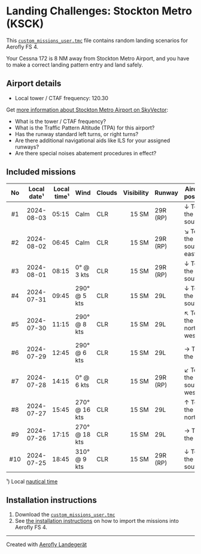# Landing Challenges: Stockton Metro (KSCK)

This [`custom_missions_user.tmc`](./custom_missions_user.tmc) file contains random landing scenarios for Aerofly FS 4.

Your Cessna 172 is 8 NM away from Stockton Metro Airport, and you have to make a correct landing pattern entry and land safely.

## Airport details

- Local tower / CTAF frequency: 120.30

Get [more information about Stockton Metro Airport on SkyVector](https://skyvector.com/airport/KSCK):

- What is the tower / CTAF frequency?
- What is the Traffic Pattern Altitude (TPA) for this airport?
- Has the runway standard left turns, or right turns?
- Are there additional navigational aids like ILS for your assigned runways?
- Are there special noises abatement procedures in effect?

## Included missions

| No  | Local date¹ | Local time¹ | Wind          | Clouds          | Visibility | Runway   | Aircraft position   |
| :-: | ----------- | ----------: | ------------- | --------------- | ---------: | -------- | ------------------- |
| #1  |  2024-08-03 |       05:15 | Calm          | CLR             |      15 SM | 29R (RP) | ↓ To the south      |
| #2  |  2024-08-02 |       06:45 | Calm          | CLR             |      15 SM | 29R (RP) | ↘ To the south-east |
| #3  |  2024-08-01 |       08:15 |   0° @  3 kts | CLR             |      15 SM | 29R (RP) | ↓ To the south      |
| #4  |  2024-07-31 |       09:45 | 290° @  5 kts | CLR             |      15 SM | 29L      | ↓ To the south      |
| #5  |  2024-07-30 |       11:15 | 290° @  8 kts | CLR             |      15 SM | 29L      | ↖ To the north-west |
| #6  |  2024-07-29 |       12:45 | 290° @  6 kts | CLR             |      15 SM | 29L      | → To the east       |
| #7  |  2024-07-28 |       14:15 |   0° @  6 kts | CLR             |      15 SM | 29R (RP) | ↙ To the south-west |
| #8  |  2024-07-27 |       15:45 | 270° @ 16 kts | CLR             |      15 SM | 29L      | ↑ To the north      |
| #9  |  2024-07-26 |       17:15 | 270° @ 18 kts | CLR             |      15 SM | 29L      | → To the east       |
| #10 |  2024-07-25 |       18:45 | 310° @  9 kts | CLR             |      15 SM | 29R (RP) | ↓ To the south      |

¹) Local [nautical time](https://en.wikipedia.org/wiki/Nautical_time)

## Installation instructions

1. Download the [`custom_missions_user.tmc`](./custom_missions_user.tmc)
2. See [the installation instructions](https://fboes.github.io/aerofly-missions/docs/generic-installation.html) on how to import the missions into Aerofly FS 4.

---

Created with [Aerofly Landegerät](https://github.com/fboes/aerofly-patterns)
